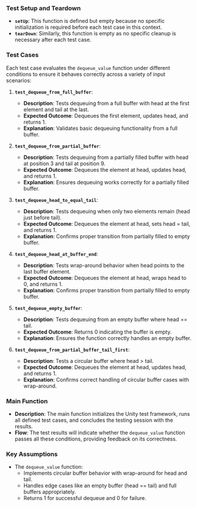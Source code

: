 ### **Test Setup and Teardown**

- **`setUp`**: This function is defined but empty because no specific initialization is required before each test case
  in this context.
- **`tearDown`**: Similarly, this function is empty as no specific cleanup is necessary after each test case.

### **Test Cases**

Each test case evaluates the `dequeue_value` function under different conditions to ensure it behaves correctly across a
variety of input scenarios:

1. **`test_dequeue_from_full_buffer`**:
    - **Description**: Tests dequeuing from a full buffer with head at the first element and tail at the last.
    - **Expected Outcome**: Dequeues the first element, updates head, and returns 1.
    - **Explanation**: Validates basic dequeuing functionality from a full buffer.

2. **`test_dequeue_from_partial_buffer`**:
    - **Description**: Tests dequeuing from a partially filled buffer with head at position 3 and tail at position 9.
    - **Expected Outcome**: Dequeues the element at head, updates head, and returns 1.
    - **Explanation**: Ensures dequeuing works correctly for a partially filled buffer.

3. **`test_dequeue_head_to_equal_tail`**:
    - **Description**: Tests dequeuing when only two elements remain (head just before tail).
    - **Expected Outcome**: Dequeues the element at head, sets head = tail, and returns 1.
    - **Explanation**: Confirms proper transition from partially filled to empty buffer.

4. **`test_dequeue_head_at_buffer_end`**:
    - **Description**: Tests wrap-around behavior when head points to the last buffer element.
    - **Expected Outcome**: Dequeues the element at head, wraps head to 0, and returns 1.
    - **Explanation**: Confirms proper transition from partially filled to empty buffer.

5. **`test_dequeue_empty_buffer`**:
    - **Description**: Tests dequeuing from an empty buffer where head == tail.
    - **Expected Outcome**: Returns 0 indicating the buffer is empty.
    - **Explanation**: Ensures the function correctly handles an empty buffer.

6. **`test_dequeue_from_partial_buffer_tail_first`**:
    - **Description**: Tests a circular buffer where head > tail.
    - **Expected Outcome**: Dequeues the element at head, updates head, and returns 1.
    - **Explanation**: Confirms correct handling of circular buffer cases with wrap-around.




### **Main Function**

- **Description**: The main function initializes the Unity test framework, runs all defined test cases, and concludes
  the testing session with the results.
- **Flow**: The test results will indicate whether the `dequeue_value` function passes all these conditions, providing
  feedback on its correctness.

### **Key Assumptions**

- The `dequeue_value` function:
  - Implements circular buffer behavior with wrap-around for head and tail.
  - Handles edge cases like an empty buffer (head == tail) and full buffers appropriately.
  - Returns 1 for successful dequeue and 0 for failure.
